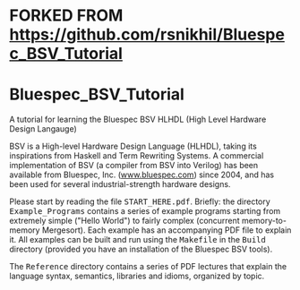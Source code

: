 # FORKED FROM https://github.com/rsnikhil/Bluespec_BSV_Tutorial

# Bluespec_BSV_Tutorial
A tutorial for learning the Bluespec BSV HLHDL (High Level Hardware
Design Langauge)

BSV is a High-level Hardware Design Language (HLHDL), taking its inspirations from Haskell and Term Rewriting Systems.
A commercial implementation of BSV (a compiler from BSV into Verilog) has been available from
Bluespec, Inc. (www.bluespec.com) since 2004, and has been used for several industrial-strength hardware designs.

Please start by reading the file <tt>START_HERE.pdf</tt>. Briefly:
the directory <tt>Example_Programs</tt> contains a series of example
programs starting from extremely simple ("Hello World") to fairly
complex (concurrent memory-to-memory Mergesort).  Each example has an
accompanying PDF file to explain it.  All examples can be built and
run using the <tt>Makefile</tt> in the <tt>Build</tt> directory
(provided you have an installation of the Bluespec BSV tools).

The <tt>Reference</tt> directory contains a series of PDF lectures
that explain the language syntax, semantics, libraries and idioms,
organized by topic.
